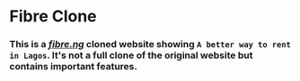 # Fibre Clone

### This is a _[fibre.ng](https://fibre.ng)_ cloned website showing `A better way to rent in Lagos`. It's not a full clone of the original website but contains important features.
